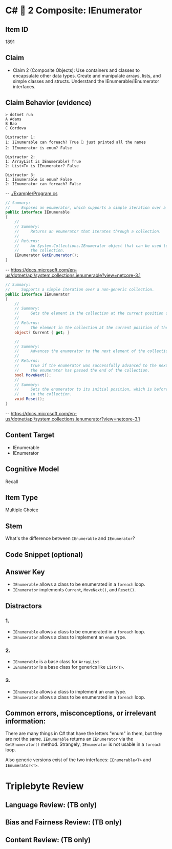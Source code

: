 # C# 🎵 2 Composite: IEnumerator

## Item ID
1891

## Claim
-   Claim 2 (Composite Objects): Use containers and classes to encapsulate other data types. Create and manipulate arrays, lists, and simple classes and structs. Understand the IEnumerable/IEnumerator interfaces.

## Claim Behavior (evidence)
```
> dotnet run
A Adams
B Bao
C Cordova

Distractor 1:
1: IEnumerable can foreach? True 👆 just printed all the names
2: IEnumerator is enum? False

Distractor 2:
1: ArrayList is IEnumerable? True
2: List<T> is IEnumerator? False

Distractor 3:
1: IEnumerable is enum? False
2: IEnumerator can foreach? False
```
-- [./Example/Program.cs](./Example/Program.cs)

```csharp
// Summary:
//     Exposes an enumerator, which supports a simple iteration over a non-generic collection.
public interface IEnumerable
{
    //
    // Summary:
    //     Returns an enumerator that iterates through a collection.
    //
    // Returns:
    //     An System.Collections.IEnumerator object that can be used to iterate through
    //     the collection.
    IEnumerator GetEnumerator();
}
```
-- https://docs.microsoft.com/en-us/dotnet/api/system.collections.ienumerable?view=netcore-3.1

```csharp
// Summary:
//     Supports a simple iteration over a non-generic collection.
public interface IEnumerator
{
    //
    // Summary:
    //     Gets the element in the collection at the current position of the enumerator.
    //
    // Returns:
    //     The element in the collection at the current position of the enumerator.
    object? Current { get; }

    //
    // Summary:
    //     Advances the enumerator to the next element of the collection.
    //
    // Returns:
    //     true if the enumerator was successfully advanced to the next element; false if
    //     the enumerator has passed the end of the collection.
    bool MoveNext();
    //
    // Summary:
    //     Sets the enumerator to its initial position, which is before the first element
    //     in the collection.
    void Reset();
}
```
-- https://docs.microsoft.com/en-us/dotnet/api/system.collections.ienumerator?view=netcore-3.1


## Content Target
* IEnumerable
* IEnumerator


## Cognitive Model
Recall


## Item Type
Multiple Choice


## Stem
What's the difference between `IEnumerable` and `IEnumerator`?


## Code Snippet (optional)


## Answer Key
* `IEnumerable` allows a class to be enumerated in a `foreach` loop.
* `IEnumerator` implements `Current`, `MoveNext()`, and `Reset()`.


## Distractors

### 1.
* `IEnumerable` allows a class to be enumerated in a `foreach` loop.
* `IEnumerator` allows a class to implement an `enum` type.


### 2.
* `IEnumerable` is a base class for `ArrayList`.
* `IEnumerator` is a base class for generics like `List<T>`.


### 3.
* `IEnumerable` allows a class to implement an `enum` type.
* `IEnumerator` allows a class to be enumerated in a `foreach` loop.


## Common errors, misconceptions, or irrelevant information:
There are many things in C# that have the letters "enum" in them, but they are not the same.
`IEnumerable` returns an `IEnumerator` via the `GetEnumerator()` method.
Strangely, `IEnumerator` is not usable in a `foreach` loop.

Also generic versions exist of the two interfaces: `IEnumerable<T>` and `IEnumerator<T>`.


# Triplebyte Review


## Language Review: (TB only)


## Bias and Fairness Review: (TB only)


## Content Review: (TB only)
